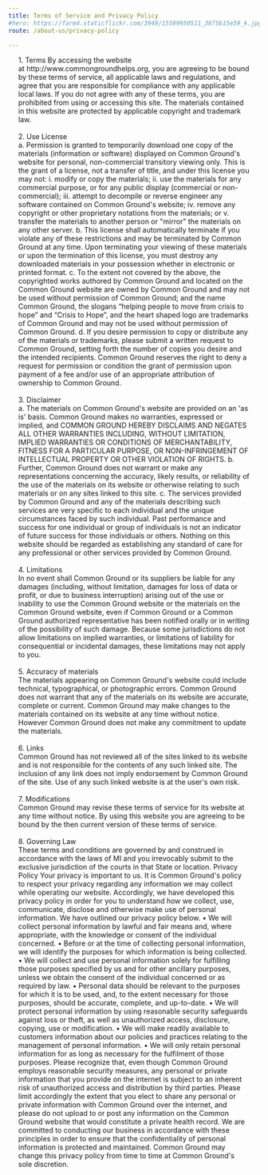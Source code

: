 ```yaml
---
title: Terms of Service and Privacy Policy
#hero: https://farm4.staticflickr.com/3949/15589950511_3675b15e59_k.jpg
route: /about-us/privacy-policy

---
```


<p style="padding-right: 20px;padding-left:20px;">1. Terms
By accessing the website at http://www.commongroundhelps.org, you are agreeing to be bound by these terms of service, all applicable laws and regulations, and agree that you are responsible for compliance with any applicable local laws. If you do not agree with any of these terms, you are prohibited from using or accessing this site. The materials contained in this website are protected by applicable copyright and trademark law.
<br>
<br>2. Use License
<br>a.  Permission is granted to temporarily download one copy of the materials (information or software) displayed on Common Ground's website for personal, non-commercial transitory viewing only. This is the grant of a license, not a transfer of title, and under this license you may not:
i.  modify or copy the materials;
ii. use the materials for any commercial purpose, or for any public display (commercial or non-commercial);
iii.    attempt to decompile or reverse engineer any software contained on Common Ground's website;
iv. remove any copyright or other proprietary notations from the materials; or
v.  transfer the materials to another person or "mirror" the materials on any other server.
b.  This license shall automatically terminate if you violate any of these restrictions and may be terminated by Common Ground at any time. Upon terminating your viewing of these materials or upon the termination of this license, you must destroy any downloaded materials in your possession whether in electronic or printed format.
c.  To the extent not covered by the above, the copyrighted works authored by Common Ground and located on the Common Ground website are owned by Common Ground and may not be used without permission of Common Ground; and the name Common Ground, the slogans “helping people to move from crisis to hope” and “Crisis to Hope”, and the heart shaped logo are trademarks of Common Ground and may not be used without permission of Common Ground.
d.  If you desire permission to copy or distribute any of the materials or trademarks, please submit a written request to Common Ground, setting forth the number of copies you desire and the intended recipients. Common Ground reserves the right to deny a request for permission or condition the grant of permission upon payment of a fee and/or use of an appropriate  attribution of ownership to Common Ground.
<br>
<br>3. Disclaimer
<br>a.  The materials on Common Ground's website are provided on an 'as is' basis. Common Ground makes no warranties, expressed or implied, and COMMON GROUND HEREBY DISCLAIMS AND NEGATES ALL OTHER WARRANTIES INCLUDING, WITHOUT LIMITATION, IMPLIED WARRANTIES OR CONDITIONS OF MERCHANTABILITY, FITNESS FOR A PARTICULAR PURPOSE, OR NON-INFRINGEMENT OF INTELLECTUAL PROPERTY OR OTHER VIOLATION OF RIGHTS.
b.  Further, Common Ground does not warrant or make any representations concerning the accuracy, likely results, or reliability of the use of the materials on its website or otherwise relating to such materials or on any sites linked to this site.
c.  The services provided by Common Ground and any of the materials describing such services are very specific to each individual and the unique circumstances faced by such individual. Past performance and success for one individual or group of individuals is not an indicator of future success for those individuals or others. Nothing on this website should be regarded as establishing any standard of care for any professional or other services provided by Common Ground.  
<br>
<br>4. Limitations
<br>In no event shall Common Ground or its suppliers be liable for any damages (including, without limitation, damages for loss of data or profit, or due to business interruption) arising out of the use or inability to use the Common Ground website or the materials on the Common Ground website, even if Common Ground or a Common Ground authorized representative has been notified orally or in writing of the possibility of such damage. Because some jurisdictions do not allow limitations on implied warranties, or limitations of liability for consequential or incidental damages, these limitations may not apply to you.
<br>
<br>5. Accuracy of materials
<br>The materials appearing on Common Ground's website could include technical, typographical, or photographic errors. Common Ground does not warrant that any of the materials on its website are accurate, complete or current. Common Ground may make changes to the materials contained on its website at any time without notice. However Common Ground does not make any commitment to update the materials.
<br>
<br>6. Links
<br>Common Ground has not reviewed all of the sites linked to its website and is not responsible for the contents of any such linked site. The inclusion of any link does not imply endorsement by Common Ground of the site. Use of any such linked website is at the user's own risk.
<br>
<br>7. Modifications
<br>Common Ground may revise these terms of service for its website at any time without notice. By using this website you are agreeing to be bound by the then current version of these terms of service.
<br>
<br>8. Governing Law
<br>These terms and conditions are governed by and construed in accordance with the laws of MI and you irrevocably submit to the exclusive jurisdiction of the courts in that State or location.
Privacy Policy
Your privacy is important to us.
It is Common Ground's policy to respect your privacy regarding any information we may collect while operating our website. Accordingly, we have developed this privacy policy in order for you to understand how we collect, use, communicate, disclose and otherwise make use of personal information. We have outlined our privacy policy below.
•   We will collect personal information by lawful and fair means and, where appropriate, with the knowledge or consent of the individual concerned.
•   Before or at the time of collecting personal information, we will identify the purposes for which information is being collected.
•   We will collect and use personal information solely for fulfilling those purposes specified by us and for other ancillary purposes, unless we obtain the consent of the individual concerned or as required by law.
•   Personal data should be relevant to the purposes for which it is to be used, and, to the extent necessary for those purposes, should be accurate, complete, and up-to-date.
•   We will protect personal information by using reasonable security safeguards against loss or theft, as well as unauthorized access, disclosure, copying, use or modification.
•   We will make readily available to customers information about our policies and practices relating to the management of personal information.
•   We will only retain personal information for as long as necessary for the fulfilment of those purposes.
Please recognize that, even though Common Ground employs reasonable security measures, any personal or private information that you provide on the internet is subject to an inherent risk of unauthorized access and distribution by third parties. Please limit accordingly the extent that you elect to share any personal or private information with Common Ground over the internet, and please do not upload to or post any information on the Common Ground website that would constitute a private health record.
We are committed to conducting our business in accordance with these principles in order to ensure that the confidentiality of personal information is protected and maintained. Common Ground may change this privacy policy from time to time at Common Ground's sole discretion.
</p>
